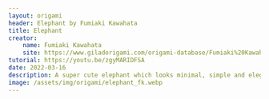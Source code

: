 ```yaml
---
layout: origami
header: Elephant by Fumiaki Kawahata
title: Elephant
creator:
    name: Fumiaki Kawahata
    site: https://www.giladorigami.com/origami-database/Fumiaki%20Kawahata
tutorial: https://youtu.be/zgyMARIDFSA
date: 2022-03-16
description: A super cute elephant which looks minimal, simple and elegant.
image: /assets/img/origami/elephant_fk.webp
---
```

